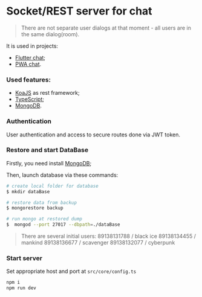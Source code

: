# Socket/REST server for chat

> There are not separate user dialogs at that moment - all users are in the same dialog(room).

It is used in projects:
- [Flutter chat](https://github.com/Burize/flutter-chat);
- [PWA chat](https://github.com/Burize/PWA-RxJS-chat).


### Used features:
 * [KoaJS](https://github.com/koajs/koa) as rest framework;
 * [TypeScript](https://www.typescriptlang.org/);
 * [MongoDB](https://www.mongodb.com/).

### Authentication
User authentication and access to secure routes done via JWT token.

### Restore and start DataBase

Firstly, you need install [MongoDB](https://www.mongodb.com/);

Then, launch database via these commands: 
```bash
# create local folder for database 
$ mkdir dataBase

# restore data from backup
$ mongorestore backup

# run mongo at restored dump
$  mongod --port 27017 --dbpath=./dataBase
```

> There are several initial users:
> 89138131788 / black ice
> 89138134455 / mankind
> 89138136677 / scavenger
> 89138132077 / cyberpunk

### Start server

Set appropriate host and port at `src/core/config.ts` 

```bash
npm i
npm run dev
```
